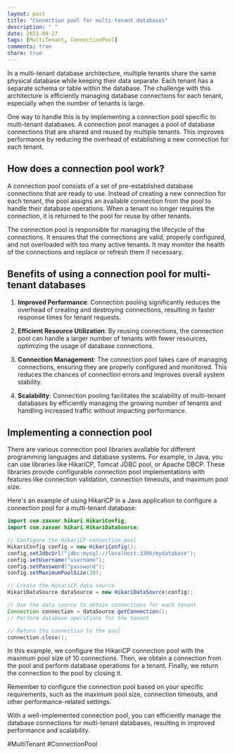 ```yaml
---
layout: post
title: "Connection pool for multi-tenant databases"
description: " "
date: 2023-09-27
tags: [MultiTenant, ConnectionPool]
comments: true
share: true
---
```


In a multi-tenant database architecture, multiple tenants share the same physical database while keeping their data separate. Each tenant has a separate schema or table within the database. The challenge with this architecture is efficiently managing database connections for each tenant, especially when the number of tenants is large.

One way to handle this is by implementing a connection pool specific to multi-tenant databases. A connection pool manages a pool of database connections that are shared and reused by multiple tenants. This improves performance by reducing the overhead of establishing a new connection for each tenant.

## How does a connection pool work?

A connection pool consists of a set of pre-established database connections that are ready to use. Instead of creating a new connection for each tenant, the pool assigns an available connection from the pool to handle their database operations. When a tenant no longer requires the connection, it is returned to the pool for reuse by other tenants.

The connection pool is responsible for managing the lifecycle of the connections. It ensures that the connections are valid, properly configured, and not overloaded with too many active tenants. It may monitor the health of the connections and replace or refresh them if necessary.

## Benefits of using a connection pool for multi-tenant databases

1. **Improved Performance**: Connection pooling significantly reduces the overhead of creating and destroying connections, resulting in faster response times for tenant requests.

2. **Efficient Resource Utilization**: By reusing connections, the connection pool can handle a larger number of tenants with fewer resources, optimizing the usage of database connections.

3. **Connection Management**: The connection pool takes care of managing connections, ensuring they are properly configured and monitored. This reduces the chances of connection errors and improves overall system stability.

4. **Scalability**: Connection pooling facilitates the scalability of multi-tenant databases by efficiently managing the growing number of tenants and handling increased traffic without impacting performance.

## Implementing a connection pool

There are various connection pool libraries available for different programming languages and database systems. For example, in Java, you can use libraries like HikariCP, Tomcat JDBC pool, or Apache DBCP. These libraries provide configurable connection pool implementations with features like connection validation, connection timeouts, and maximum pool size.

Here's an example of using HikariCP in a Java application to configure a connection pool for a multi-tenant database:

```java
import com.zaxxer.hikari.HikariConfig;
import com.zaxxer.hikari.HikariDataSource;

// Configure the HikariCP connection pool
HikariConfig config = new HikariConfig();
config.setJdbcUrl("jdbc:mysql://localhost:3306/mydatabase");
config.setUsername("username");
config.setPassword("password");
config.setMaximumPoolSize(10);

// Create the HikariCP data source
HikariDataSource dataSource = new HikariDataSource(config);

// Use the data source to obtain connections for each tenant
Connection connection = dataSource.getConnection();
// Perform database operations for the tenant

// Return the connection to the pool
connection.close();
```

In this example, we configure the HikariCP connection pool with the maximum pool size of 10 connections. Then, we obtain a connection from the pool and perform database operations for a tenant. Finally, we return the connection to the pool by closing it.

Remember to configure the connection pool based on your specific requirements, such as the maximum pool size, connection timeouts, and other performance-related settings.

With a well-implemented connection pool, you can efficiently manage the database connections for multi-tenant databases, resulting in improved performance and scalability.

#MultiTenant #ConnectionPool
